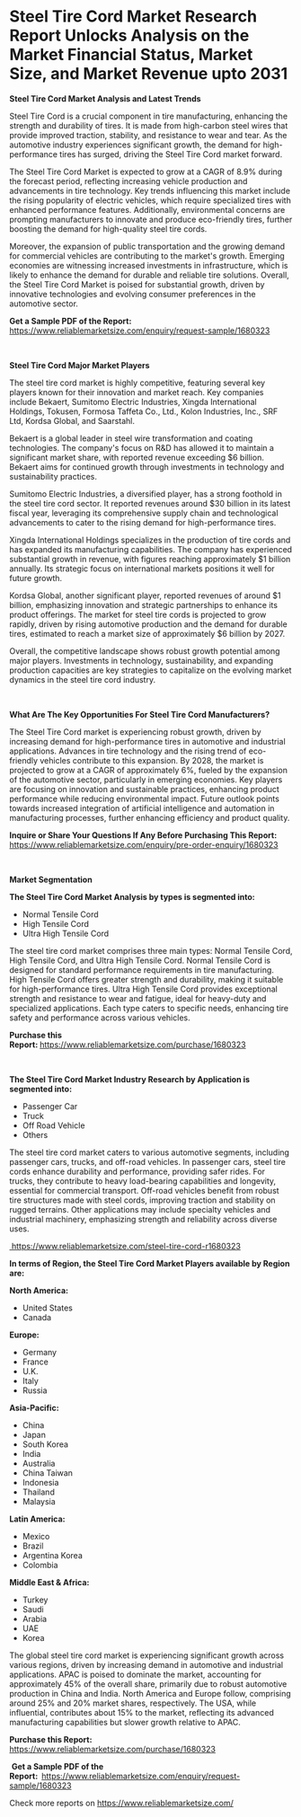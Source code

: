 <p><h1>Steel Tire Cord Market Research Report Unlocks Analysis on the Market Financial Status, Market Size, and Market Revenue upto 2031</h1></p><p><strong>Steel Tire Cord Market Analysis and Latest Trends</strong></p>
<p><p>Steel Tire Cord is a crucial component in tire manufacturing, enhancing the strength and durability of tires. It is made from high-carbon steel wires that provide improved traction, stability, and resistance to wear and tear. As the automotive industry experiences significant growth, the demand for high-performance tires has surged, driving the Steel Tire Cord market forward.</p><p>The Steel Tire Cord Market is expected to grow at a CAGR of 8.9% during the forecast period, reflecting increasing vehicle production and advancements in tire technology. Key trends influencing this market include the rising popularity of electric vehicles, which require specialized tires with enhanced performance features. Additionally, environmental concerns are prompting manufacturers to innovate and produce eco-friendly tires, further boosting the demand for high-quality steel tire cords.</p><p>Moreover, the expansion of public transportation and the growing demand for commercial vehicles are contributing to the market's growth. Emerging economies are witnessing increased investments in infrastructure, which is likely to enhance the demand for durable and reliable tire solutions. Overall, the Steel Tire Cord Market is poised for substantial growth, driven by innovative technologies and evolving consumer preferences in the automotive sector.</p></p>
<p><strong>Get a Sample PDF of the Report:&nbsp;</strong> <a href="https://www.reliablemarketsize.com/enquiry/request-sample/1680323?utm_campaign=1836&utm_medium=2&utm_source=Github&utm_content=ia&utm_term=28122024&utm_id=steel-tire-cord">https://www.reliablemarketsize.com/enquiry/request-sample/1680323</a></p>
<p>&nbsp;</p>
<p><strong>Steel Tire Cord Major Market Players</strong></p>
<p><p>The steel tire cord market is highly competitive, featuring several key players known for their innovation and market reach. Key companies include Bekaert, Sumitomo Electric Industries, Xingda International Holdings, Tokusen, Formosa Taffeta Co., Ltd., Kolon Industries, Inc., SRF Ltd, Kordsa Global, and Saarstahl.</p><p>Bekaert is a global leader in steel wire transformation and coating technologies. The company's focus on R&D has allowed it to maintain a significant market share, with reported revenue exceeding $6 billion. Bekaert aims for continued growth through investments in technology and sustainability practices.</p><p>Sumitomo Electric Industries, a diversified player, has a strong foothold in the steel tire cord sector. It reported revenues around $30 billion in its latest fiscal year, leveraging its comprehensive supply chain and technological advancements to cater to the rising demand for high-performance tires.</p><p>Xingda International Holdings specializes in the production of tire cords and has expanded its manufacturing capabilities. The company has experienced substantial growth in revenue, with figures reaching approximately $1 billion annually. Its strategic focus on international markets positions it well for future growth.</p><p>Kordsa Global, another significant player, reported revenues of around $1 billion, emphasizing innovation and strategic partnerships to enhance its product offerings. The market for steel tire cords is projected to grow rapidly, driven by rising automotive production and the demand for durable tires, estimated to reach a market size of approximately $6 billion by 2027.</p><p>Overall, the competitive landscape shows robust growth potential among major players. Investments in technology, sustainability, and expanding production capacities are key strategies to capitalize on the evolving market dynamics in the steel tire cord industry.</p></p>
<p>&nbsp;</p>
<p><strong>What Are The Key Opportunities For Steel Tire Cord Manufacturers?</strong></p>
<p><p>The Steel Tire Cord market is experiencing robust growth, driven by increasing demand for high-performance tires in automotive and industrial applications. Advances in tire technology and the rising trend of eco-friendly vehicles contribute to this expansion. By 2028, the market is projected to grow at a CAGR of approximately 6%, fueled by the expansion of the automotive sector, particularly in emerging economies. Key players are focusing on innovation and sustainable practices, enhancing product performance while reducing environmental impact. Future outlook points towards increased integration of artificial intelligence and automation in manufacturing processes, further enhancing efficiency and product quality.</p></p>
<p><strong>Inquire or Share Your Questions If Any Before Purchasing This Report:</strong> <a href="https://www.reliablemarketsize.com/enquiry/pre-order-enquiry/1680323?utm_campaign=1836&utm_medium=2&utm_source=Github&utm_content=ia&utm_term=28122024&utm_id=steel-tire-cord">https://www.reliablemarketsize.com/enquiry/pre-order-enquiry/1680323</a></p>
<p>&nbsp;</p>
<p><strong>Market Segmentation</strong></p>
<p><strong>The Steel Tire Cord Market Analysis by types is segmented into:</strong></p>
<p><ul><li>Normal Tensile Cord</li><li>High Tensile Cord</li><li>Ultra High Tensile Cord</li></ul></p>
<p><p>The steel tire cord market comprises three main types: Normal Tensile Cord, High Tensile Cord, and Ultra High Tensile Cord. Normal Tensile Cord is designed for standard performance requirements in tire manufacturing. High Tensile Cord offers greater strength and durability, making it suitable for high-performance tires. Ultra High Tensile Cord provides exceptional strength and resistance to wear and fatigue, ideal for heavy-duty and specialized applications. Each type caters to specific needs, enhancing tire safety and performance across various vehicles.</p></p>
<p><strong>Purchase this Report:&nbsp;</strong><a href="https://www.reliablemarketsize.com/purchase/1680323?utm_campaign=1836&utm_medium=2&utm_source=Github&utm_content=ia&utm_term=28122024&utm_id=steel-tire-cord">https://www.reliablemarketsize.com/purchase/1680323</a></p>
<p>&nbsp;</p>
<p><strong>The Steel Tire Cord Market Industry Research by Application is segmented into:</strong></p>
<p><ul><li>Passenger Car</li><li>Truck</li><li>Off Road Vehicle</li><li>Others</li></ul></p>
<p><p>The steel tire cord market caters to various automotive segments, including passenger cars, trucks, and off-road vehicles. In passenger cars, steel tire cords enhance durability and performance, providing safer rides. For trucks, they contribute to heavy load-bearing capabilities and longevity, essential for commercial transport. Off-road vehicles benefit from robust tire structures made with steel cords, improving traction and stability on rugged terrains. Other applications may include specialty vehicles and industrial machinery, emphasizing strength and reliability across diverse uses.</p></p>
<p><a href="https://www.reliablemarketsize.com/steel-tire-cord-r1680323?utm_campaign=1836&utm_medium=2&utm_source=Github&utm_content=ia&utm_term=28122024&utm_id=steel-tire-cord">&nbsp;https://www.reliablemarketsize.com/steel-tire-cord-r1680323</a></p>
<p><strong>In terms of Region, the Steel Tire Cord Market Players available by Region are:</strong></p>
<p>
    <p> <strong> North America: </strong>
        <ul>
            <li>United States</li>
            <li>Canada</li>
        </ul>
        </p> 
    <p> <strong> Europe: </strong>
        <ul>
            <li>Germany</li>
            <li>France</li>
            <li>U.K.</li>
            <li>Italy</li>
            <li>Russia</li>
        </ul>
        </p> 
    <p> <strong> Asia-Pacific: </strong>
        <ul>
            <li>China</li>
            <li>Japan</li>
            <li>South Korea</li>
            <li>India</li>
            <li>Australia</li>
            <li>China Taiwan</li>
            <li>Indonesia</li>
            <li>Thailand</li>
            <li>Malaysia</li>
        </ul>
        </p> 
    <p> <strong> Latin America: </strong>
        <ul>
            <li>Mexico</li>
            <li>Brazil</li>
            <li>Argentina Korea</li>
            <li>Colombia</li>
        </ul>
        </p> 
    <p> <strong> Middle East & Africa: </strong>
        <ul>
            <li>Turkey</li>
            <li>Saudi</li>
            <li>Arabia</li>
            <li>UAE</li>
            <li>Korea</li>
        </ul>
    </p>
    </p>
<p><p>The global steel tire cord market is experiencing significant growth across various regions, driven by increasing demand in automotive and industrial applications. APAC is poised to dominate the market, accounting for approximately 45% of the overall share, primarily due to robust automotive production in China and India. North America and Europe follow, comprising around 25% and 20% market shares, respectively. The USA, while influential, contributes about 15% to the market, reflecting its advanced manufacturing capabilities but slower growth relative to APAC.</p></p>
<p><strong>Purchase this Report: </strong><a href="https://www.reliablemarketsize.com/purchase/1680323?utm_campaign=1836&utm_medium=2&utm_source=Github&utm_content=ia&utm_term=28122024&utm_id=steel-tire-cord">https://www.reliablemarketsize.com/purchase/1680323</a></p>
<p>&nbsp;<strong>Get a Sample PDF of the Report:&nbsp;&nbsp;</strong><a href="https://www.reliablemarketsize.com/enquiry/request-sample/1680323?utm_campaign=1836&utm_medium=2&utm_source=Github&utm_content=ia&utm_term=28122024&utm_id=steel-tire-cord">https://www.reliablemarketsize.com/enquiry/request-sample/1680323</a></p>
<p><strong></strong></p>
<p>Check more reports on <a href="https://www.reliablemarketsize.com/?utm_campaign=1836&utm_medium=2&utm_source=Github&utm_content=ia&utm_term=28122024&utm_id=steel-tire-cord">https://www.reliablemarketsize.com/</a></p>